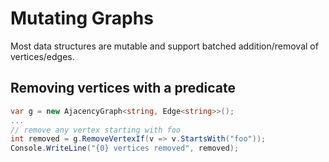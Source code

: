 # Mutating Graphs

Most data structures are mutable and support batched addition/removal of vertices/edges.

## Removing vertices with a predicate

```csharp
var g = new AjacencyGraph<string, Edge<string>>();
...
// remove any vertex starting with foo
int removed = g.RemoveVertexIf(v => v.StartsWith("foo"));
Console.WriteLine("{0} vertices removed", removed);
```
